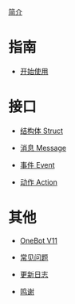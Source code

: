 [简介](./Introduction.md)

# 指南

- [开始使用](./start.md)

# 接口

- [结构体 Struct](./struct.md)

- [消息 Message](./message.md)

- [事件 Event](./event.md)
  
- [动作 Action](./action.md)

# 其他

- [OneBot V11](./v11.md)

- [常见问题]()
  
- [更新日志](./changelog.md)
  
- [鸣谢]()
